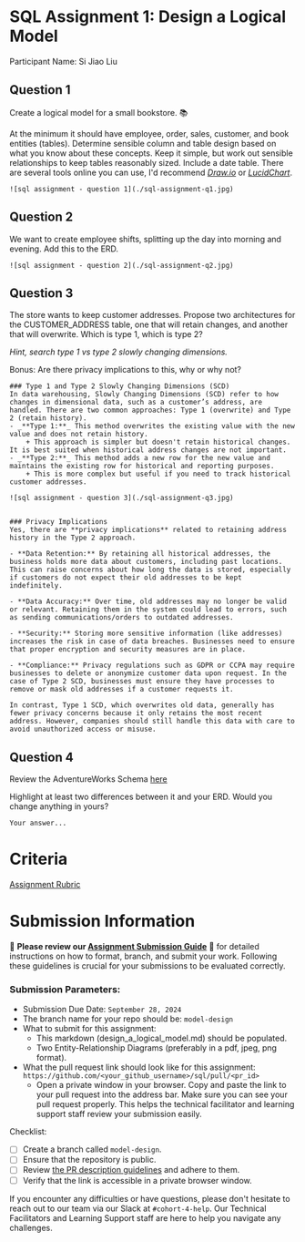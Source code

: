 # SQL Assignment 1: Design a Logical Model
Participant Name: Si Jiao Liu

## Question 1
Create a logical model for a small bookstore. 📚

At the minimum it should have employee, order, sales, customer, and book entities (tables). Determine sensible column and table design based on what you know about these concepts. Keep it simple, but work out sensible relationships to keep tables reasonably sized. Include a date table. There are several tools online you can use, I'd recommend [_Draw.io_](https://www.drawio.com/) or [_LucidChart_](https://www.lucidchart.com/pages/).

```
![sql assignment - question 1](./sql-assignment-q1.jpg)
```


## Question 2
We want to create employee shifts, splitting up the day into morning and evening. Add this to the ERD.

```
![sql assignment - question 2](./sql-assignment-q2.jpg)
```

## Question 3
The store wants to keep customer addresses. Propose two architectures for the CUSTOMER_ADDRESS table, one that will retain changes, and another that will overwrite. Which is type 1, which is type 2?

_Hint, search type 1 vs type 2 slowly changing dimensions._

Bonus: Are there privacy implications to this, why or why not?
```
### Type 1 and Type 2 Slowly Changing Dimensions (SCD)
In data warehousing, Slowly Changing Dimensions (SCD) refer to how changes in dimensional data, such as a customer’s address, are handled. There are two common approaches: Type 1 (overwrite) and Type 2 (retain history).
- _**Type 1:**_ This method overwrites the existing value with the new value and does not retain history.
    + This approach is simpler but doesn't retain historical changes. It is best suited when historical address changes are not important.
- _**Type 2:**_ This method adds a new row for the new value and maintains the existing row for historical and reporting purposes.
    + This is more complex but useful if you need to track historical customer addresses.

![sql assignment - question 3](./sql-assignment-q3.jpg)


### Privacy Implications
Yes, there are **privacy implications** related to retaining address history in the Type 2 approach.

- **Data Retention:** By retaining all historical addresses, the business holds more data about customers, including past locations. This can raise concerns about how long the data is stored, especially if customers do not expect their old addresses to be kept indefinitely.

- **Data Accuracy:** Over time, old addresses may no longer be valid or relevant. Retaining them in the system could lead to errors, such as sending communications/orders to outdated addresses.

- **Security:** Storing more sensitive information (like addresses) increases the risk in case of data breaches. Businesses need to ensure that proper encryption and security measures are in place.

- **Compliance:** Privacy regulations such as GDPR or CCPA may require businesses to delete or anonymize customer data upon request. In the case of Type 2 SCD, businesses must ensure they have processes to remove or mask old addresses if a customer requests it.

In contrast, Type 1 SCD, which overwrites old data, generally has fewer privacy concerns because it only retains the most recent address. However, companies should still handle this data with care to avoid unauthorized access or misuse.
```

## Question 4
Review the AdventureWorks Schema [here](https://imgur.com/a/u0m8fX6)

Highlight at least two differences between it and your ERD. Would you change anything in yours?
```
Your answer...
```

# Criteria

[Assignment Rubric](./assignment_rubric.md)

# Submission Information

🚨 **Please review our [Assignment Submission Guide](https://github.com/UofT-DSI/onboarding/blob/main/onboarding_documents/submissions.md)** 🚨 for detailed instructions on how to format, branch, and submit your work. Following these guidelines is crucial for your submissions to be evaluated correctly.

### Submission Parameters:
* Submission Due Date: `September 28, 2024`
* The branch name for your repo should be: `model-design`
* What to submit for this assignment:
    * This markdown (design_a_logical_model.md) should be populated.
    * Two Entity-Relationship Diagrams (preferably in a pdf, jpeg, png format).
* What the pull request link should look like for this assignment: `https://github.com/<your_github_username>/sql/pull/<pr_id>`
    * Open a private window in your browser. Copy and paste the link to your pull request into the address bar. Make sure you can see your pull request properly. This helps the technical facilitator and learning support staff review your submission easily.

Checklist:
- [ ] Create a branch called `model-design`.
- [ ] Ensure that the repository is public.
- [ ] Review [the PR description guidelines](https://github.com/UofT-DSI/onboarding/blob/main/onboarding_documents/submissions.md#guidelines-for-pull-request-descriptions) and adhere to them.
- [ ] Verify that the link is accessible in a private browser window.

If you encounter any difficulties or have questions, please don't hesitate to reach out to our team via our Slack at `#cohort-4-help`. Our Technical Facilitators and Learning Support staff are here to help you navigate any challenges.
